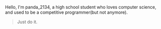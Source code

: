 Hello, I'm panda\_2134, a high school student who loves computer science, and used to be a competitive programmer(but not anymore).        

> Just do it. 

